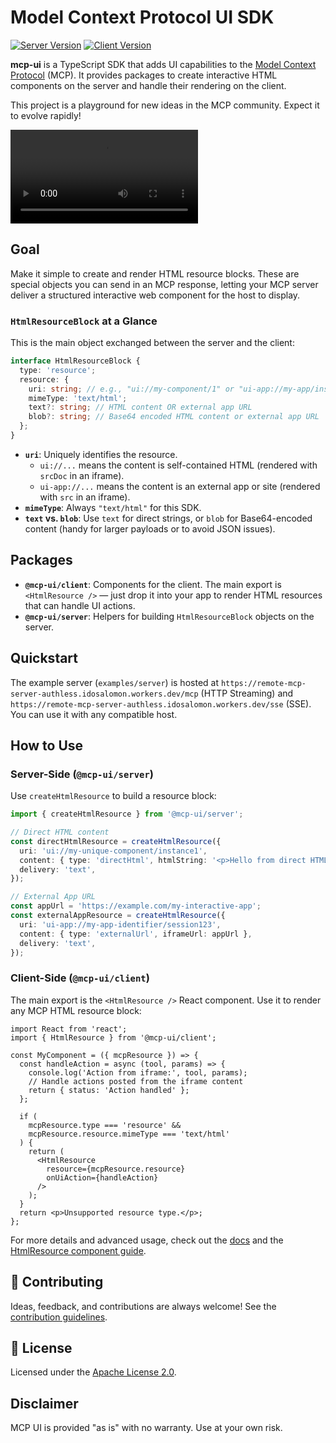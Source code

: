 # Model Context Protocol UI SDK

[![Server Version](https://img.shields.io/npm/v/@mcp-ui/server?label=server&color=green)](https://www.npmjs.com/package/@mcp-ui/server)
[![Client Version](https://img.shields.io/npm/v/@mcp-ui/client?label=client&color=blue)](https://www.npmjs.com/package/@mcp-ui/client)

**mcp-ui** is a TypeScript SDK that adds UI capabilities to the [Model Context Protocol](https://modelcontextprotocol.io/introduction) (MCP). It provides packages to create interactive HTML components on the server and handle their rendering on the client.

This project is a playground for new ideas in the MCP community. Expect it to evolve rapidly!

<video src="https://github.com/user-attachments/assets/51f7c712-8133-4d7c-86d3-fdca550b9767"></video>

## Goal

Make it simple to create and render HTML resource blocks. These are special objects you can send in an MCP response, letting your MCP server deliver a structured interactive web component for the host to display.

### `HtmlResourceBlock` at a Glance

This is the main object exchanged between the server and the client:

```typescript
interface HtmlResourceBlock {
  type: 'resource';
  resource: {
    uri: string; // e.g., "ui://my-component/1" or "ui-app://my-app/instance-1"
    mimeType: 'text/html';
    text?: string; // HTML content OR external app URL
    blob?: string; // Base64 encoded HTML content or external app URL
  };
}
```

- **`uri`**: Uniquely identifies the resource.
  - `ui://...` means the content is self-contained HTML (rendered with `srcDoc` in an iframe).
  - `ui-app://...` means the content is an external app or site (rendered with `src` in an iframe).
- **`mimeType`**: Always `"text/html"` for this SDK.
- **`text` vs. `blob`**: Use `text` for direct strings, or `blob` for Base64-encoded content (handy for larger payloads or to avoid JSON issues).

## Packages

- **`@mcp-ui/client`**: Components for the client. The main export is `<HtmlResource />` — just drop it into your app to render HTML resources that can handle UI actions.
- **`@mcp-ui/server`**: Helpers for building `HtmlResourceBlock` objects on the server.

## Quickstart
The example server (`examples/server`) is hosted at `https://remote-mcp-server-authless.idosalomon.workers.dev/mcp` (HTTP Streaming) and `https://remote-mcp-server-authless.idosalomon.workers.dev/sse` (SSE). You can use it with any compatible host.

## How to Use

### Server-Side (`@mcp-ui/server`)

Use `createHtmlResource` to build a resource block:

```typescript
import { createHtmlResource } from '@mcp-ui/server';

// Direct HTML content
const directHtmlResource = createHtmlResource({
  uri: 'ui://my-unique-component/instance1',
  content: { type: 'directHtml', htmlString: '<p>Hello from direct HTML!</p>' },
  delivery: 'text',
});

// External App URL
const appUrl = 'https://example.com/my-interactive-app';
const externalAppResource = createHtmlResource({
  uri: 'ui-app://my-app-identifier/session123',
  content: { type: 'externalUrl', iframeUrl: appUrl },
  delivery: 'text',
});
```

### Client-Side (`@mcp-ui/client`)

The main export is the `<HtmlResource />` React component. Use it to render any MCP HTML resource block:

```tsx
import React from 'react';
import { HtmlResource } from '@mcp-ui/client';

const MyComponent = ({ mcpResource }) => {
  const handleAction = async (tool, params) => {
    console.log('Action from iframe:', tool, params);
    // Handle actions posted from the iframe content
    return { status: 'Action handled' };
  };

  if (
    mcpResource.type === 'resource' &&
    mcpResource.resource.mimeType === 'text/html'
  ) {
    return (
      <HtmlResource
        resource={mcpResource.resource}
        onUiAction={handleAction}
      />
    );
  }
  return <p>Unsupported resource type.</p>;
};
```

For more details and advanced usage, check out the [docs](./docs/src/guide/client/overview.md) and the [HtmlResource component guide](./docs/src/guide/client/html-resource.md).

## 👥 Contributing

Ideas, feedback, and contributions are always welcome! See the [contribution guidelines](https://github.com/idosal/mco-ui/blob/main/.github/CONTRIBUTING.md).

## 📄 License

Licensed under the [Apache License 2.0](LICENSE).

## Disclaimer

MCP UI is provided "as is" with no warranty. Use at your own risk.
